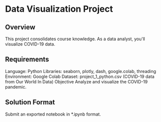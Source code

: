 # Data Visualization Project

## Overview
This project consolidates course knowledge. As a data analyst, you'll visualize COVID-19 data.

## Requirements
Language: Python
Libraries: seaborn, plotly, dash, google.colab, threading
Environment: Google Colab
Dataset: project_1_python.csv (COVID-19 data from Our World In Data)
Objective
Analyze and visualize the COVID-19 pandemic.

## Solution Format
Submit an exported notebook in *.ipynb format.
